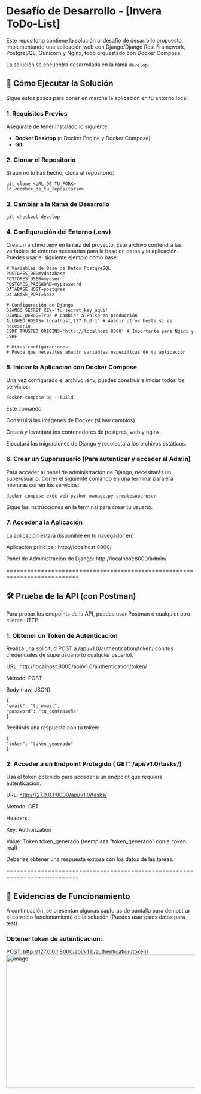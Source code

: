 # Desafío de Desarrollo - [Invera ToDo-List]

Este repositorio contiene la solución al desafío de desarrollo propuesto, implementando una aplicación web con Django/Django Rest Framework, PostgreSQL, Gunicorn y Nginx, todo orquestado con Docker Compose.

La solución se encuentra desarrollada en la rama `develop`.

## 🚀 Cómo Ejecutar la Solución

Sigue estos pasos para poner en marcha la aplicación en tu entorno local:

### 1. Requisitos Previos

Asegúrate de tener instalado lo siguiente:

* **Docker Desktop** (o Docker Engine y Docker Compose)
* **Git**

### 2. Clonar el Repositorio

Si aún no lo has hecho, clona el repositorio:


    git clone <URL_DE_TU_FORK>
    cd <nombre_de_tu_repositorio>

### 3. Cambiar a la Rama de Desarrollo


    git checkout develop

### 4. Configuración del Entorno (.env)

Crea un archivo .env en la raíz del proyecto. Este archivo contendrá las variables de entorno necesarias para la base de datos y la aplicación. Puedes usar el siguiente ejemplo como base:


    # Variables de Base de Datos PostgreSQL
    POSTGRES_DB=mydatabase
    POSTGRES_USER=myuser
    POSTGRES_PASSWORD=mypassword
    DATABASE_HOST=postgres
    DATABASE_PORT=5432
    
    # Configuración de Django
    DJANGO_SECRET_KEY='tu_secret_key_aqui'
    DJANGO_DEBUG=True # Cambiar a False en producción
    ALLOWED_HOSTS='localhost,127.0.0.1' # Añadir otros hosts si es necesario
    CSRF_TRUSTED_ORIGINS='http://localhost:8000' # Importante para Nginx y CSRF
    
    # Otras configuraciones
    # Puede que necesites añadir variables específicas de tu aplicación

### 5. Iniciar la Aplicación con Docker Compose

Una vez configurado el archivo .env, puedes construir e iniciar todos los servicios:


    docker-compose up --build

Este comando:

Construirá las imágenes de Docker (si hay cambios).

Creará y levantará los contenedores de postgres, web y nginx.

Ejecutará las migraciones de Django y recolectará los archivos estáticos.

### 6. Crear un Superusuario (Para autenticar y acceder al Admin)

Para acceder al panel de administración de Django, necesitarás un superusuario. Correr el siguiente comando en una terminal paralera mientras corren los servicios:


    docker-compose exec web python manage.py createsuperuser

Sigue las instrucciones en la terminal para crear tu usuario.

### 7. Acceder a la Aplicación

La aplicación estará disponible en tu navegador en:

Aplicación principal: http://localhost:8000/

Panel de Administración de Django: http://localhost:8000/admin/

===========================================================================

## 🛠️ Prueba de la API (con Postman)

Para probar los endpoints de la API, puedes usar Postman o cualquier otro cliente HTTP.

### 1. Obtener un Token de Autenticación

Realiza una solicitud POST a /api/v1.0/authentication/token/ con tus credenciales de superusuario (o cualquier usuario).

URL: http://localhost:8000/api/v1.0/authentication/token/

Método: POST

Body (raw, JSON):

    {
    "email": "tu_email",
    "password": "tu_contraseña"
    }

Recibirás una respuesta con tu token:

    {
    "token": "token_generado"
    }

### 2. Acceder a un Endpoint Protegido ( GET: /api/v1.0/tasks/)

Usa el token obtenido para acceder a un endpoint que requiera autenticación.

URL: http://127.0.0.1:8000/api/v1.0/tasks/

Método: GET

Headers:

Key: Authorization

Value: Token token_generado (reemplaza "token_generado" con el token real)

Deberías obtener una respuesta exitosa con los datos de las tareas.

===========================================================================

## 📸 Evidencias de Funcionamiento
A continuación, se presentan algunas capturas de pantalla para demostrar el correcto funcionamiento de la solución.(Puedes usar estos datos para test)

### Obtener token de autenticacion:

POST: http://127.0.0.1:8000/api/v1.0/authentication/token/
<img width="1005" height="356" alt="image" src="https://github.com/user-attachments/assets/0ce5590f-bda3-474c-8491-a73c2961e645" />


  
